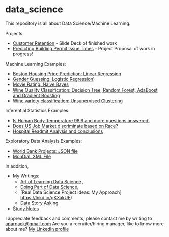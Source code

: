 # data_science

This repository is all about Data Science/Machine Learning. 

Projects:
- [Customer Retention](https://github.com/aparnack/data_science/tree/master/projects/customer_retention) - Slide Deck of finished work
- [Predicting Building Permit Issue Times](https://github.com/aparnack/data_science/blob/master/projects/springboard_capstone/documents/Project_Ideas.pdf) - Project Proposal of work in progress!

Machine Learning Examples:

- [Boston Housing Price Prediction: Linear Regression](https://github.com/aparnack/data_science/tree/master/exercises/linear_regression)
- [Gender Guessing: Logistic Regression](https://github.com/aparnack/data_science/tree/master/exercises/logistic_regression))
- [Movie Rating: Naive Bayes](https://github.com/aparnack/data_science/tree/master/exercises/naive_bayes)
- [Wine Quality Classification: Decision Tree, Random Forest, AdaBoost and Gradient Boosting](https://github.com/aparnack/data_science/blob/master/exercises/ensemble_methods/)
- [Wine variety classification: Unsupervised Clustering](https://github.com/aparnack/data_science/tree/master/exercises/clustering)

Inferential Statistics Examples:

- [Is Human Body Temperature 98.6 and more questions answered!](https://github.com/aparnack/data_science/tree/master/exercises/human_temp)
- [Does US Job Market discriminate based on Race?](https://github.com/aparnack/data_science/tree/master/exercises/racial_disc)
- [Hospital Readmit Analysis and conclusions](https://github.com/aparnack/data_science/tree/master/exercises/hospital_readmit)

Exploratory Data Analysis Examples:

- [World Bank Projects: JSON file](https://github.com/aparnack/data_science/tree/master/exercises/data_wrangling_json)
- [MonDial: XML File](https://github.com/aparnack/data_science/tree/master/exercises/data_wrangling_xml)

In addition, 

+ My Writings: 
  - [Art of Learning Data Science](https://www.kdnuggets.com/2018/01/art-learning-data-science.html) , 
  - [Doing Part of Data Science](https://www.kdnuggets.com/2018/02/doing-part-learning-data-science.html), 
  - [Real Data Science Project Ideas: My Approach] https://lnkd.in/gKXakUE)
  - [Data Story Asking](https://www.linkedin.com/pulse/data-story-asking-inevitable-component-science-aparna-c-shastry/?lipi=urn%3Ali%3Apage%3Ad_flagship3_profile_view_base%3Bpcn9sy4xS3SDcPu5BHFYHA%3D%3D)
+ [Study Notes](https://github.com/aparnack/data_science/tree/master/study_notes)

I appreciate feedback and comments, please contact me by writing to aparnack@gmail.com
Are you a recruiter/hiring manager, like to know more about me? [My LinkedIn profile](https://www.linkedin.com/in/aparnacshastry/)
